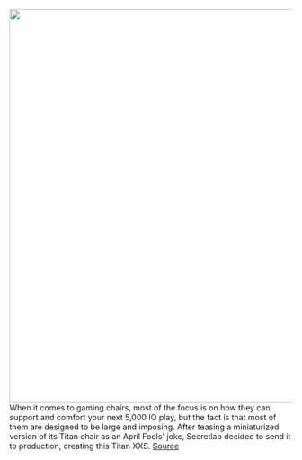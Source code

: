 <img src='https://cdn.vox-cdn.com/thumbor/lLAOsQdTvarrAQ9UtHGAceiC6qc=/0x0:925x664/1200x800/filters:focal(402x307:594x499)/cdn.vox-cdn.com/uploads/chorus_image/image/70133056/Secretlab_TITAN_XXS_Main.0.jpg' width='700px' /><br/>
When it comes to gaming chairs, most of the focus is on how they can support and comfort your next 5,000 IQ play, but the fact is that most of them are designed to be large and imposing. After teasing a miniaturized version of its Titan chair as an April Fools' joke, Secretlab decided to send it to production, creating this Titan XXS.
<a href='https://www.theverge.com/2021/11/12/22778267/secretlab-xxs-gamer-chair-real-april-fools-joke'> Source <a/>